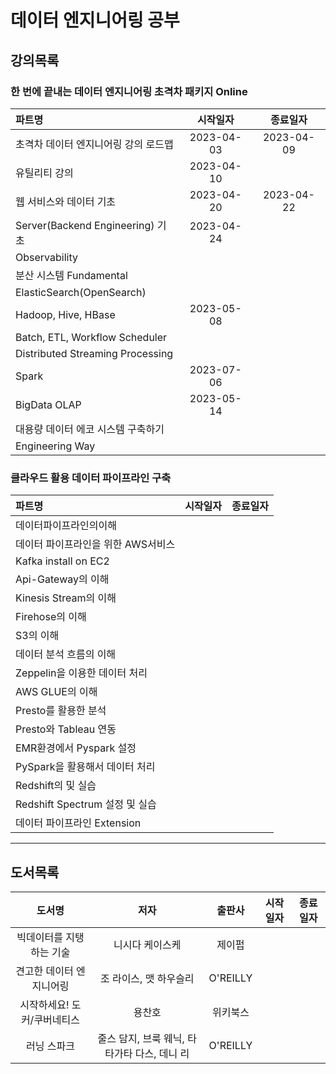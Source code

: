 # 데이터 엔지니어링 공부

## 강의목록

### 한 번에 끝내는 데이터 엔지니어링 초격차 패키지 Online

| 파트명 | 시작일자 | 종료일자 |
| :--- | :---: | :---: |
| 초격차 데이터 엔지니어링 강의 로드맵 | 2023-04-03 | 2023-04-09 |
| 유틸리티 강의 | 2023-04-10 |  |
| 웹 서비스와 데이터 기초 | 2023-04-20 | 2023-04-22 |
| Server(Backend Engineering) 기초 | 2023-04-24 |  |
| Observability |            |  |
| 분산 시스템 Fundamental |            |  |
| ElasticSearch(OpenSearch) |             |  |
| Hadoop, Hive, HBase | 2023-05-08 |  |
| Batch, ETL, Workflow Scheduler |             |  |
| Distributed Streaming Processing |             |  |
| Spark | 2023-07-06 |  |
| BigData OLAP | 2023-05-14 |  |
| 대용량 데이터 에코 시스템 구축하기 |             |  |
| Engineering Way |             |  |

### 클라우드 활용 데이터 파이프라인 구축

| 파트명 | 시작일자 | 종료일자 |
| :--- | :---: | :---: |
| 데이터파이프라인의이해 | | |
| 데이터 파이프라인을 위한 AWS서비스 | | |
| Kafka install on EC2 | | |
| Api-Gateway의 이해 | | |
| Kinesis Stream의 이해 | | |
| Firehose의 이해 | | |
| S3의 이해 | | |
| 데이터 분석 흐름의 이해 | | |
| Zeppelin을 이용한 데이터 처리 | | |
| AWS GLUE의 이해 | | |
| Presto를 활용한 분석 | | |
| Presto와 Tableau 연동 | | |
| EMR환경에서 Pyspark 설정 | | |
| PySpark을 활용해서 데이터 처리 | | |
| Redshift의 및 실습 | | |
| Redshift Spectrum 설정 및 실습 | | |
| 데이터 파이프라인 Extension | | |

---

## 도서목록

| 도서명 | 저자 | 출판사 | 시작일자 | 종료일자 |
| :---: | :---: | :---: | :---: | :---: |
| 빅데이터를 지탱하는 기술 | 니시다 케이스케 | 제이펍 | | |
| 견고한 데이터 엔지니어링 | 조 라이스, 맷 하우슬리 | O'REILLY | | |
| 시작하세요! 도커/쿠버네티스 | 용찬호 | 위키북스 | | |
| 러닝 스파크 | 줄스 담지, 브룩 웨닉, 타타가타 다스, 데니 리 | O'REILLY | || 

